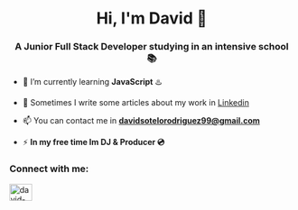 <h1 align="center">Hi, I'm David 👋</h1>
<h3 align="center">A Junior Full Stack Developer studying in an intensive school 📚</h3>

- 🌱 I’m currently learning **JavaScript** ♨️

- 📝 Sometimes I write some articles about my work in <a href="https://www.linkedin.com/in/david-sotelo-rodr%C3%ADguez-a8b313152/">Linkedin</a>

- 📫 You can contact me in **davidsotelorodriguez99@gmail.com**

- ⚡ **In my free time Im DJ & Producer 💿**

<h3 align="left">Connect with me:</h3>
<p align="left">
<a href="https://linkedin.com/in/david-sotelo-rodríguez-a8b313152" target="blank"><img align="center" src="https://raw.githubusercontent.com/rahuldkjain/github-profile-readme-generator/master/src/images/icons/Social/linked-in-alt.svg" alt="david-sotelo-rodríguez-a8b313152" height="30" width="40" /></a>
</p>
